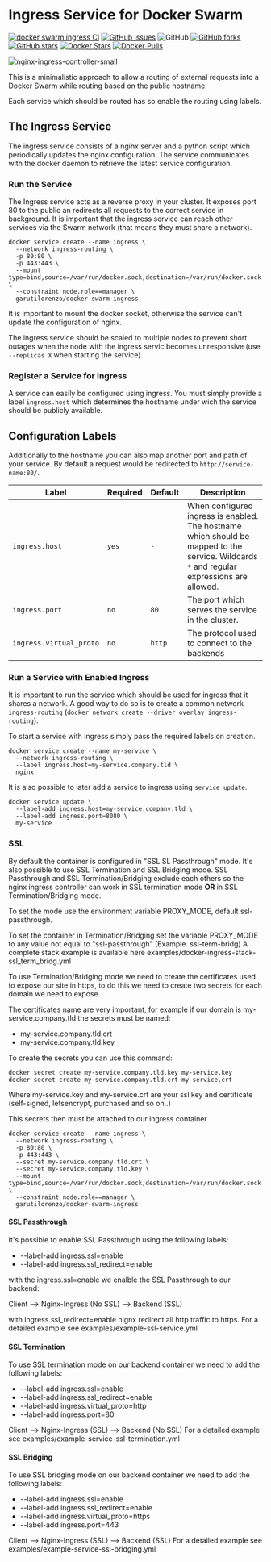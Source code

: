 # Ingress Service for Docker Swarm

[![docker swarm ingress CI](https://github.com/garutilorenzo/docker-swarm-ingress/actions/workflows/ci.yml/badge.svg)](https://github.com/garutilorenzo/docker-swarm-ingress/actions/workflows/ci.yml)
[![GitHub issues](https://img.shields.io/github/issues/garutilorenzo/docker-swarm-ingress)](https://github.com/garutilorenzo/docker-swarm-ingress/issues)
![GitHub](https://img.shields.io/github/license/garutilorenzo/docker-swarm-ingress)
[![GitHub forks](https://img.shields.io/github/forks/garutilorenzo/docker-swarm-ingress)](https://github.com/garutilorenzo/docker-swarm-ingress/network)
[![GitHub stars](https://img.shields.io/github/stars/garutilorenzo/docker-swarm-ingress)](https://github.com/garutilorenzo/docker-swarm-ingress/stargazers)
[![Docker Stars](https://img.shields.io/docker/stars/garutilorenzo/docker-swarm-ingress?style=flat-square)](https://hub.docker.com/r/garutilorenzo/docker-swarm-ingress) [![Docker Pulls](https://img.shields.io/docker/pulls/garutilorenzo/docker-swarm-ingress?style=flat-square)](https://hub.docker.com/r/garutilorenzo/docker-swarm-ingress)

![nginx-ingress-controller-small](https://garutilorenzo.github.io/images/nginx-ingress-controller-small.png)

This is a minimalistic approach to allow a routing of external requests into a
Docker Swarm while routing based on the public hostname.

Each service which should be routed has so enable the routing using labels.


## The Ingress Service

The ingress service consists of a nginx server and a python script which periodically
updates the nginx configuration. The service communicates with the docker daemon
to retrieve the latest service configuration.

### Run the Service

The Ingress service acts as a reverse proxy in your cluster. It exposes port 80
to the public an redirects all requests to the correct service in background.
It is important that the ingress service can reach other services via the Swarm
network (that means they must share a network).

```
docker service create --name ingress \
  --network ingress-routing \
  -p 80:80 \
  -p 443:443 \
  --mount type=bind,source=/var/run/docker.sock,destination=/var/run/docker.sock \
  --constraint node.role==manager \
  garutilorenzo/docker-swarm-ingress
```

It is important to mount the docker socket, otherwise the service can't update
the configuration of nginx.

The ingress service should be scaled to multiple nodes to prevent short outages
when the node with the ingress servic becomes unresponsive (use `--replicas X` when starting the service).

### Register a Service for Ingress

A service can easily be configured using ingress. You must simply provide a label
`ingress.host` which determines the hostname under wich the service should be
publicly available.

## Configuration Labels

Additionally to the hostname you can also map another port and path of your service.
By default a request would be redirected to `http://service-name:80/`.

| Label   | Required | Default | Description |
| ------- | -------- | ------- | ----------- |
| `ingress.host` | `yes` | `-`      | When configured ingress is enabled. The hostname which should be mapped to the service. Wildcards `*` and regular expressions are allowed. |
| `ingress.port` | `no`  | `80`    | The port which serves the service in the cluster. |
| `ingress.virtual_proto` | `no`  | `http`     | The protocol used to connect to the backends |

### Run a Service with Enabled Ingress

It is important to run the service which should be used for ingress that it
shares a network. A good way to do so is to create a common network `ingress-routing`
(`docker network create --driver overlay ingress-routing`).

To start a service with ingress simply pass the required labels on creation.

```
docker service create --name my-service \
  --network ingress-routing \
  --label ingress.host=my-service.company.tld \
  nginx
```

It is also possible to later add a service to ingress using `service update`.

```
docker service update \
  --label-add ingress.host=my-service.company.tld \
  --label-add ingress.port=8080 \
  my-service
```
### SSL

By default the container is configured in "SSL SL Passthrough" mode. It's also possible to use SSL Termination and SSL Bridging mode.
SSL Passthrough and SSL Termination/Bridging exclude each others so the nginx ingress controller can work in SSL termination mode **OR** in SSL Termination/Bridging mode.

To set the mode use the environment variable PROXY_MODE, default ssl-passthrough.

To set the container in Termination/Bridging set the variable PROXY_MODE to any value not equal to "ssl-passthrough" (Example. ssl-term-bridg)
A complete stack example is available here examples/docker-ingress-stack-ssl_term_bridg.yml

To use Termination/Bridging mode we need to create the certificates used to expose our site in https, to do this we need to create two secrets for each domain we need to expose.

The certificates name are very important, for example if our domain is my-service.company.tld the secrets must be named:

* my-service.company.tld.crt
* my-service.company.tld.key

To create the secrets you can use this command:

```
docker secret create my-service.company.tld.key my-service.key
docker secret create my-service.company.tld.crt my-service.crt
```

Where my-service.key and  my-service.crt are your ssl key and certificate (self-signed, letsencrypt, purchased and so on..)

This secrets then must be attached to our ingress container

```
docker service create --name ingress \
  --network ingress-routing \
  -p 80:80 \
  -p 443:443 \
  --secret my-service.company.tld.crt \
  --secret my-service.company.tld.key \
  --mount type=bind,source=/var/run/docker.sock,destination=/var/run/docker.sock \
  --constraint node.role==manager \
  garutilorenzo/docker-swarm-ingress
```

#### SSL Passthrough

It's possible to enable SSL Passthrough using the following labels:

* --label-add ingress.ssl=enable
* --label-add ingress.ssl_redirect=enable

with the ingress.ssl=enable we enalble the SSL Passthrough to our backend:

Client --> Nginx-Ingress (No SSL) --> Backend (SSL)

with ingress.ssl_redirect=enable nignx redirect all http traffic to https.
For a detailed example see examples/example-ssl-service.yml

#### SSL Termination

To use SSL termination mode on our backend container we need to add the following labels:

* --label-add ingress.ssl=enable
* --label-add ingress.ssl_redirect=enable
* --label-add ingress.virtual_proto=http
* --label-add ingress.port=80

Client --> Nginx-Ingress (SSL) --> Backend (No SSL)
For a detailed example see examples/example-service-ssl-termination.yml

#### SSL Bridging

To use SSL bridging mode on our backend container we need to add the following labels:

* --label-add ingress.ssl=enable
* --label-add ingress.ssl_redirect=enable
* --label-add ingress.virtual_proto=https
* --label-add ingress.port=443

Client --> Nginx-Ingress (SSL) --> Backend (SSL)
For a detailed example see examples/example-service-ssl-bridging.yml
